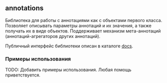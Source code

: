 ## annotations

Библиотека для работы с аннотациями как с объектами первого класса. Позволяет описывать параметры аннотаций и их значения, а также получать их в виде объектов. Поддерживает механизм мета-аннотаций (аннотаций-агрегаторов других аннотаций).

Публичный интерфейс библиотеки описан в каталоге [docs](./docs/index.md).

### Примеры использования

TODO: Добавить примеры использования. Любая помощь приветствуется.
